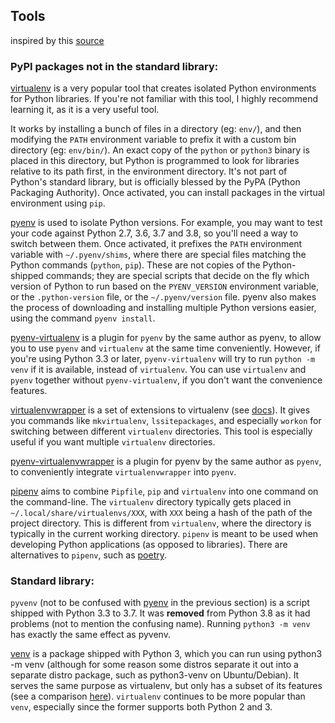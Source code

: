 ## Tools

inspired by this [source](https://stackoverflow.com/a/41573588) 

### PyPI packages not in the standard library:

[virtualenv](https://pypi.org/project/virtualenv/) is a very popular tool that creates isolated Python environments for Python libraries. If you're not familiar with this tool, I highly recommend learning it, as it is a very useful tool.

It works by installing a bunch of files in a directory (eg: `env/`), and then modifying the `PATH` environment variable to prefix it with a custom bin directory (eg: `env/bin/`). An exact copy of the `python` or `python3` binary is placed in this directory, but Python is programmed to look for libraries relative to its path first, in the environment directory. It's not part of Python's standard library, but is officially blessed by the PyPA (Python Packaging Authority). Once activated, you can install packages in the virtual environment using `pip`.

[pyenv](https://pypi.org/project/virtualenv/) is used to isolate Python versions. For example, you may want to test your code against Python 2.7, 3.6, 3.7 and 3.8, so you'll need a way to switch between them. Once activated, it prefixes the `PATH` environment variable with `~/.pyenv/shims`, where there are special files matching the Python commands (`python`, `pip`). These are not copies of the Python-shipped commands; they are special scripts that decide on the fly which version of Python to run based on the `PYENV_VERSION` environment variable, or the `.python-version` file, or the `~/.pyenv/version` file. pyenv also makes the process of downloading and installing multiple Python versions easier, using the command `pyenv install`.

[pyenv-virtualenv](https://github.com/pyenv/pyenv-virtualenv) is a plugin for `pyenv` by the same author as pyenv, to allow you to use `pyenv` and `virtualenv` at the same time conveniently. However, if you're using Python 3.3 or later, `pyenv-virtualenv` will try to run `python -m venv` if it is available, instead of `virtualenv`. You can use `virtualenv` and `pyenv` together without `pyenv-virtualenv`, if you don't want the convenience features.

[virtualenvwrapper](https://pypi.org/project/virtualenvwrapper/) is a set of extensions to virtualenv (see [docs](https://virtualenvwrapper.readthedocs.io/en/latest/)). It gives you commands like `mkvirtualenv`, `lssitepackages`, and especially `workon` for switching between different `virtualenv` directories. This tool is especially useful if you want multiple `virtualenv` directories.

[pyenv-virtualenvwrapper](https://pypi.org/project/virtualenvwrapper/) is a plugin for pyenv by the same author as `pyenv`, to conveniently integrate `virtualenvwrapper` into `pyenv`.

[pipenv](https://pypi.org/project/pipenv/) aims to combine `Pipfile`, `pip` and `virtualenv` into one command on the command-line. The `virtualenv` directory typically gets placed in `~/.local/share/virtualenvs/XXX`, with `XXX` being a hash of the path of the project directory. This is different from `virtualenv`, where the directory is typically in the current working directory. `pipenv` is meant to be used when developing Python applications (as opposed to libraries). There are alternatives to `pipenv`, such as [poetry](https://python-poetry.org/).

### Standard library:

`pyvenv` (not to be confused with [pyenv](https://virtualenv.pypa.io/en/latest/) in the previous section) is a script shipped with Python 3.3 to 3.7. It was **removed** from Python 3.8 as it had problems (not to mention the confusing name). Running `python3 -m venv` has exactly the same effect as pyvenv.

[venv](https://docs.python.org/3/library/venv.html) is a package shipped with Python 3, which you can run using python3 -m venv (although for some reason some distros separate it out into a separate distro package, such as python3-venv on Ubuntu/Debian). It serves the same purpose as virtualenv, but only has a subset of its features (see a comparison [here](https://virtualenv.pypa.io/en/latest/)). `virtualenv` continues to be more popular than `venv`, especially since the former supports both Python 2 and 3.
